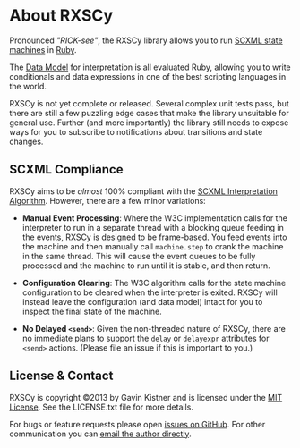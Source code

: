 # About RXSCy

Pronounced _"RICK-see"_, the RXSCy library allows you to run [SCXML state machines](http://www.w3.org/TR/scxml/) in [Ruby](http://www.ruby-lang.org/).

The [Data Model](http://www.w3.org/TR/scxml/#data-module) for interpretation is all evaluated Ruby, allowing you to write conditionals and data expressions in one of the best scripting languages in the world.

RXSCy is not yet complete or released. Several complex unit tests pass, but there are still a few puzzling edge cases that make the library unsuitable for general use. Further (and more importantly) the library still needs to expose ways for you to subscribe to notifications about transitions and state changes.

## SCXML Compliance

RXSCy aims to be _almost_ 100% compliant with the [SCXML Interpretation Algorithm](http://www.w3.org/TR/scxml/#AlgorithmforSCXMLInterpretation). However, there are a few minor variations:

* **Manual Event Processing**: Where the W3C implementation calls for the interpreter to run in a separate thread with a blocking queue feeding in the events, RXSCy is designed to be frame-based. You feed events into the machine and then manually call `machine.step` to crank the machine in the same thread. This will cause the event queues to be fully processed and the machine to run until it is stable, and then return.

* **Configuration Clearing**: The W3C algorithm calls for the state machine configuration to be cleared when the interpreter is exited. RXSCy will instead leave the configuration (and data model) intact for you to inspect the final state of the machine.

* **No Delayed `<send>`**: Given the non-threaded nature of RXSCy, there are no immediate plans to support the `delay` or `delayexpr` attributes for `<send>` actions. (Please file an issue if this is important to you.)

## License & Contact

RXSCy is copyright ©2013 by Gavin Kistner and is licensed under the [MIT License](http://opensource.org/licenses/MIT). See the LICENSE.txt file for more details.

For bugs or feature requests please open [issues on GitHub](https://github.com/Phrogz/RXSCy/issues). For other communication you can [email the author directly](mailto:!@phrogz.net?subject=RXSCy).